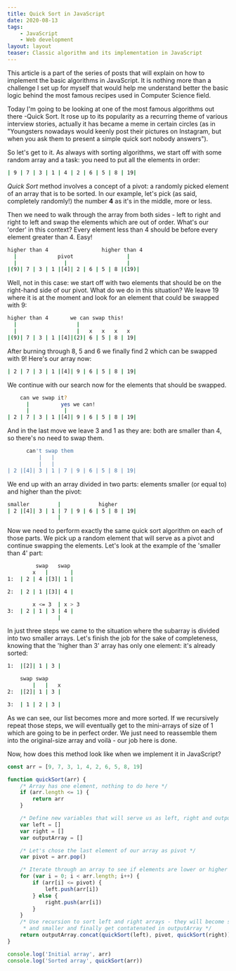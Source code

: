 ```yaml
---
title: Quick Sort in JavaScript
date: 2020-08-13
tags:
    - JavaScript
    - Web development
layout: layout
teaser: Classic algorithm and its implementation in JavaScript
---
```


This article is a part of the series of posts that will explain on how to implement the basic algorithms in JavaScript. It is nothing more than a challenge I set up for myself that would help me understand better the basic logic behind the most famous recipes used in Computer Science field.

Today I'm going to be looking at one of the most famous algorithms out there -Quick Sort. It rose up to its popularity as a recurring theme of various interview stories, actually it has became a meme in certain circles (as in "Youngsters nowadays would keenly post their pictures on Instagram, but when you ask them to present a simple quick sort nobody answers").

So let's get to it. As always with sorting algorithms, we start off with some random array and a task: you need to put all the elements in order:

```bash
| 9 | 7 | 3 | 1 | 4 | 2 | 6 | 5 | 8 | 19|
```

_Quick Sort_ method involves a concept of a pivot: a randomly picked element of an array that is to be sorted. In our example, let's pick (as said, completely randomly!) the number **4** as it's in the middle, more or less.

Then we need to walk through the array from both sides - left to right and right to left and swap the elements which are out of order. What's our 'order' in this context? Every element less than 4 should be before every element greater than 4. Easy!

```bash
higher than 4                 higher than 4
  |             pivot                 |
  |               |                   |
|(9)| 7 | 3 | 1 |[4]| 2 | 6 | 5 | 8 |(19)|
```

Well, not in this case: we start off with two elements that should be on the right-hand side of our pivot. What do we do in this situation? We leave 19 where it is at the moment and look for an element that could be swapped with 9:

```bash
higher than 4       we can swap this!
  |                   |
  |                   |   x   x   x   x
|(9)| 7 | 3 | 1 |[4]|(2)| 6 | 5 | 8 | 19|
```

After burning through 8, 5 and 6 we finally find 2 which can be swapped with 9! Here's our array now:

```bash
| 2 | 7 | 3 | 1 |[4]| 9 | 6 | 5 | 8 | 19|
```

We continue with our search now for the elements that should be swapped.

```bash
    can we swap it?
      |          yes we can!
	  |           |
| 2 | 7 | 3 | 1 |[4]| 9 | 6 | 5 | 8 | 19|

```

And in the last move we leave 3 and 1 as they are: both are smaller than 4, so there's no need to swap them.

```bash
      can't swap them
          |   |
          |   |
| 2 |[4]| 3 | 1 | 7 | 9 | 6 | 5 | 8 | 19|
```

We end up with an array divided in two parts: elements smaller (or equal to) and higher than the pivot:

```bash
smaller         |            higher
| 2 |[4]| 3 | 1 | 7 | 9 | 6 | 5 | 8 | 19|
                |
```

Now we need to perform exactly the same quick sort algorithm on each of those parts. We pick up a random element that will serve as a pivot and continue swapping the elements. Let's look at the example of the 'smaller than 4' part:

```bash
		 swap   swap
        x   |       |
1:	| 2 | 4 |[3]| 1 |

2:	| 2 | 1 |[3]| 4 |

        x <= 3  | x > 3
3:	| 2 | 1 | 3 | 4 |
				|
```

In just three steps we came to the situation where the subarray is divided into two smaller arrays. Let's finish the job for the sake of completeness, knowing that the 'higher than 3' array has only one element: it's already sorted:

```bash
1:	|[2]| 1 | 3 |

	swap swap
	    |   |   x
2:	|[2]| 1 | 3 |

3:	| 1 | 2 | 3 |
```

As we can see, our list becomes more and more sorted. If we recursively repeat those steps, we will eventually get to the mini-arrays of size of 1 which are going to be in perfect order. We just need to reassemble them into the original-size array and voilà - our job here is done.

Now, how does this method look like when we implement it in JavaScript?

```javascript
const arr = [9, 7, 3, 1, 4, 2, 6, 5, 8, 19]

function quickSort(arr) {
    /* Array has one element, nothing to do here */
    if (arr.length <= 1) {
        return arr
    }

    /* Define new variables that will serve us as left, right and output arrays */
    var left = []
    var right = []
    var outputArray = []

    /* Let's chose the last element of our array as pivot */
    var pivot = arr.pop()

    /* Iterate through an array to see if elements are lower or higher than a pivot */
    for (var i = 0; i < arr.length; i++) {
        if (arr[i] <= pivot) {
            left.push(arr[i])
        } else {
            right.push(arr[i])
        }
    }
    /* Use recursion to sort left and right arrays - they will become smaller
     * and smaller and finally get contatenated in outputArray */
    return outputArray.concat(quickSort(left), pivot, quickSort(right))
}

console.log('Initial array', arr)
console.log('Sorted array', quickSort(arr))
```
